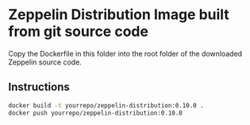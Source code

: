 # Zeppelin Distribution Image built from git source code

Copy the Dockerfile in this folder into the root folder of the downloaded
Zeppelin source code.

## Instructions

```bash
docker build -t yourrepo/zeppelin-distribution:0.10.0 .
docker push yourrepo/zeppelin-distribution:0.10.0
```
